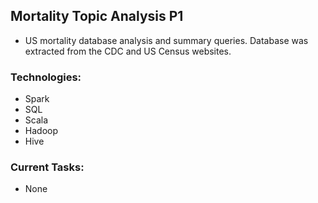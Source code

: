 ## Mortality Topic Analysis P1
- US mortality database analysis and summary queries. Database was extracted from the CDC and US Census websites.

### Technologies:
- Spark
- SQL
- Scala
- Hadoop
- Hive

### Current Tasks:
- None
